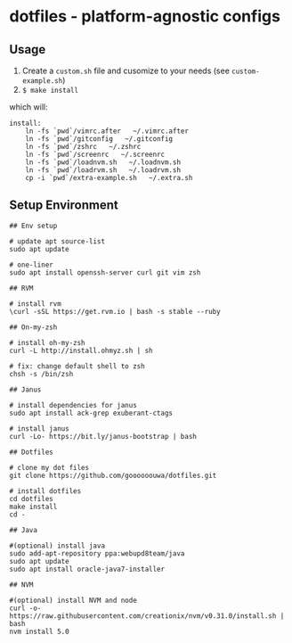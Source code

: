 dotfiles - platform-agnostic configs
========

## Usage

1. Create a `custom.sh` file and cusomize to your needs (see `custom-example.sh`)
2. `$ make install`

which will:

```
install:
	ln -fs `pwd`/vimrc.after   ~/.vimrc.after
	ln -fs `pwd`/gitconfig   ~/.gitconfig
	ln -fs `pwd`/zshrc   ~/.zshrc
	ln -fs `pwd`/screenrc   ~/.screenrc
	ln -fs `pwd`/loadnvm.sh   ~/.loadnvm.sh
	ln -fs `pwd`/loadrvm.sh   ~/.loadrvm.sh
	cp -i `pwd`/extra-example.sh   ~/.extra.sh
```

## Setup Environment
```
## Env setup

# update apt source-list
sudo apt update

# one-liner
sudo apt install openssh-server curl git vim zsh

## RVM

# install rvm
\curl -sSL https://get.rvm.io | bash -s stable --ruby

## On-my-zsh

# install oh-my-zsh
curl -L http://install.ohmyz.sh | sh

# fix: change default shell to zsh
chsh -s /bin/zsh

## Janus

# install dependencies for janus
sudo apt install ack-grep exuberant-ctags

# install janus
curl -Lo- https://bit.ly/janus-bootstrap | bash

## Dotfiles

# clone my dot files
git clone https://github.com/goooooouwa/dotfiles.git

# install dotfiles
cd dotfiles
make install
cd -

## Java

#(optional) install java
sudo add-apt-repository ppa:webupd8team/java
sudo apt update
sudo apt install oracle-java7-installer

## NVM

#(optional) install NVM and node
curl -o- https://raw.githubusercontent.com/creationix/nvm/v0.31.0/install.sh | bash
nvm install 5.0
```
